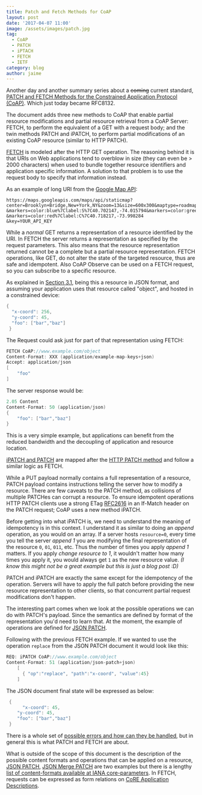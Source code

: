 ```yaml
---
title: Patch and Fetch Methods for CoAP
layout: post
date: '2017-04-07 11:00'
image: /assets/images/patch.jpg
tag:
  - CoAP
  - PATCH
  - iPTACH
  - FETCH
  - IETF
category: blog
author: jaime
---
```


Another day and another summary series about a ~~coming~~ current standard, [PATCH and FETCH Methods for the Constrained Application Protocol (CoAP)](https://tools.ietf.org/html/rfc8132). Which just today became RFC8132.

The document adds three new methods to CoAP that enable partial resource modifications and partial resource retrieval from a CoAP Server: FETCH, to perform the equivalent of a GET with a request body; and the twin methods PATCH and iPATCH, to perform partial modifications of an existing CoAP resource (similar to HTTP PATCH).

[FETCH](https://tools.ietf.org/html/draft-ietf-core-etch-04#page-5) is modeled after the HTTP GET operation. The reasoning behind it is that URIs on Web applications tend to overblow in size (they can even be > 2000 characters) when used to bundle together resource identifiers and application specific information. A solution to that problem is to use the request body to specify that information instead.

As an example of long URI from the [Google Map API](https://developers.google.com/maps/documentation/static-maps/intro):

```
https://maps.googleapis.com/maps/api/staticmap?center=Brooklyn+Bridge,New+York,NY&zoom=13&size=600x300&maptype=roadmap
&markers=color:blue%7Clabel:S%7C40.702147,-74.015794&markers=color:green%7Clabel:G%7C40.711614,-74.012318
&markers=color:red%7Clabel:C%7C40.718217,-73.998284
&key=YOUR_API_KEY
```

While a _normal_ GET returns a representation of a resource identified by the URI. In FETCH the server returns a representation as specified by the request parameters. This also means that the resource representation returned cannot be a complete but a partial resource representation.
FETCH operations, like GET, do not alter the state of the targeted resource, thus are safe and idempotent. Also CoAP Observe can be used on a FETCH request, so you can subscribe to a specific resource.

As explained in [Section 3.1](https://tools.ietf.org/html/rfc8132#section-3.1), being this a resource in JSON format, and assuming your application uses that resource called "object", and hosted in a constrained device:

```c
{
  "x-coord": 256,
  "y-coord": 45,
  "foo": ["bar","baz"]
 }
```

The Request could ask just for part of that representation using FETCH:

```c
FETCH CoAP://www.example.com/object
Content-Format: XXX (application/example-map-keys+json)
Accept: application/json
[
    "foo"
]
```

The server response would be:

```c
2.05 Content
Content-Format: 50 (application/json)
{
    "foo": ["bar","baz"]
}
```
This is a very simple example, but applications can benefit from the reduced bandwidth and the decoupling of application and resource location.

[iPATCH and PATCH](https://tools.ietf.org/html/rfc8132#page-9) are mapped after the [HTTP PATCH method](https://tools.ietf.org/html/rfc5789) and follow a similar logic as FETCH.

While a PUT payload normally contains a full representation of a resource, PATCH payload contains instructions telling the server how to modify a resource. There are few caveats to the PATCH method, as collisions of multiple PATCHes can corrupt a resource. To ensure idempotent operations HTTP PATCH clients use a strong ETag [RFC2616](https://tools.ietf.org/html/rfc2616) in an If-Match header on the PATCH request; CoAP uses a new method iPATCH.

Before getting into what iPATCH is, we need to understand the meaning of idempotency is in this context. I understand it as similar to doing an _append_ operation, as you would on an array. If a server hosts `resource=0`, every time you tell the server _append 1_ you are modifying the final representation of the resource `0`, `01`, `011`, etc. Thus the number of times you apply _append 1_ matters. If you apply _change resource to 1_, it wouldn't matter how many times you apply it, you would always get `1` as the new resource value. *(I know this might not be a great example but this is just a blog post :D)*

PATCH and iPATCH are exactly the same except for the idempotency of the operation. Servers will have to apply the full patch before providing the new resource representation to other clients, so that concurrent partial request modifications don't happen.

The interesting part comes when we look at the possible operations we can do with PATCH's payload. Since the semantics are defined by format of the representation you'd need to learn that. At the moment, the example of operations are defined for [JSON PATCH](https://tools.ietf.org/html/rfc6902).

Following with the previous FETCH example. If we wanted to use the operation `replace` from the JSON PATCH document it would look like this:

```c
REQ: iPATCH CoAP://www.example.com/object
Content-Format: 51 (application/json-patch+json)
    [
      { "op":"replace", "path":"x-coord", "value":45}
    ]
```

The JSON document final state will be expressed as below:

``` c
 {
	  "x-coord": 45,
    "y-coord": 45,
    "foo": ["bar","baz"]
 }
```

There is a whole set of [possible errors and how can they be handled](https://tools.ietf.org/html/draft-ietf-core-etch-04#page-13), but in general this is what PATCH and FETCH are about.

What is outside of the scope of this document is the description of the possible content formats and operations that can be applied on a resource, [JSON PATCH](https://tools.ietf.org/html/rfc6902), [JSON Merge PATCH](https://tools.ietf.org/html/rfc7396) are two examples but there is a lengthy [list of content-formats available at IANA core-parameters](https://www.iana.org/assignments/core-parameters/core-parameters.xhtml#content-formats). In FETCH, requests can be expressed as form relations on [CoRE Application Descriptions](https://tools.ietf.org/html/draft-hartke-core-apps-07).
